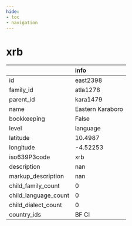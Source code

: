 ```yaml
---
hide:
- toc
- navigation
---
```

# xrb
|                      | info             |
|:---------------------|:-----------------|
| id                   | east2398         |
| family_id            | atla1278         |
| parent_id            | kara1479         |
| name                 | Eastern Karaboro |
| bookkeeping          | False            |
| level                | language         |
| latitude             | 10.4987          |
| longitude            | -4.52253         |
| iso639P3code         | xrb              |
| description          | nan              |
| markup_description   | nan              |
| child_family_count   | 0                |
| child_language_count | 0                |
| child_dialect_count  | 0                |
| country_ids          | BF CI            |